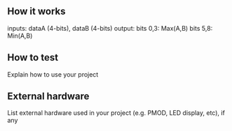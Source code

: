<!---

This file is used to generate your project datasheet. Please fill in the information below and delete any unused
sections.

You can also include images in this folder and reference them in the markdown. Each image must be less than
512 kb in size, and the combined size of all images must be less than 1 MB.
-->

## How it works

inputs: dataA (4-bits), dataB (4-bits)
output: bits 0,3: Max(A,B)
        bits 5,8: Min(A,B)

## How to test

Explain how to use your project

## External hardware

List external hardware used in your project (e.g. PMOD, LED display, etc), if any
